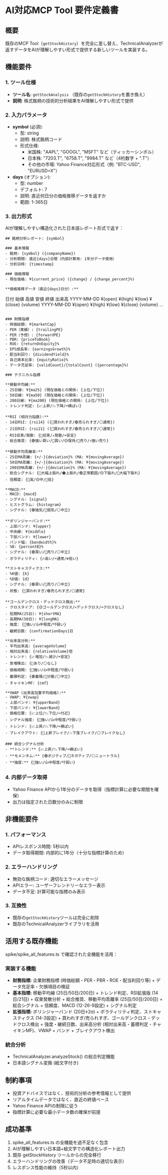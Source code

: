 # AI対応MCP Tool 要件定義書

## 概要
既存のMCP Tool（`getStockHistory`）を完全に差し替え、TechnicalAnalyzerが返すデータをAIが理解しやすい形式で提供する新しいツールを実装する。

## 機能要件

### 1. ツール仕様
- **ツール名**: `getStockAnalysis` （既存の`getStockHistory`を置き換え）
- **説明**: 株式銘柄の技術的分析結果をAI理解しやすい形式で提供

### 2. 入力パラメータ
- **symbol** (必須): 
  - 型: string
  - 説明: 株式銘柄コード
  - 形式仕様: 
    - 米国株: "AAPL", "GOOGL", "MSFT" など（ティッカーシンボル）
    - 日本株: "7203.T", "6758.T", "9984.T" など（4桁数字 + ".T"）
    - その他の市場: Yahoo Finance対応形式（例: "BTC-USD", "EURUSD=X"）
- **days** (オプション):
  - 型: number
  - デフォルト: 7
  - 説明: 直近何日分の価格推移データを返すか
  - 範囲: 1-365日

### 3. 出力形式
AIが理解しやすい構造化された日本語レポート形式で返す：

```
## 銘柄分析レポート: {symbol}

### 基本情報
- 銘柄: {symbol} ({companyName})
- 分析期間: 直近{days}日間（内部計算用: 1年分データ使用）
- 分析日時: {timestamp}

### 価格情報
- 現在価格: ¥{current_price} ({change} / {change_percent}%)

**価格推移データ（直近{days}日分）:**
```
日付        始値      高値      安値      終値      出来高
YYYY-MM-DD  ¥{open}   ¥{high}   ¥{low}    ¥{close}  {volume}
YYYY-MM-DD  ¥{open}   ¥{high}   ¥{low}    ¥{close}  {volume}
...
```

### 財務指標
- 時価総額: ¥{marketCap}
- PER（実績）: {trailingPE}
- PER（予想）: {forwardPE}
- PBR: {priceToBook}
- ROE: {returnOnEquity}%
- EPS成長率: {earningsGrowth}%
- 配当利回り: {dividendYield}%
- 自己資本比率: {equityRatio}%
- データ充足率: {validCount}/{totalCount} ({percentage}%)

### テクニカル指標

**移動平均線:**
- 25日線: ¥{ma25} (現在価格との関係: {上位/下位})
- 50日線: ¥{ma50} (現在価格との関係: {上位/下位})
- 200日線: ¥{ma200} (現在価格との関係: {上位/下位})
- トレンド判定: {📈上昇/📉下降/➡️横ばい}

**RSI (相対力指数):**
- 14日RSI: {rsi14} ({🔴買われすぎ/🟢売られすぎ/⚪通常})
- 21日RSI: {rsi21} ({🔴買われすぎ/🟢売られすぎ/⚪通常})
- RSI収束/発散: {🔄収束/↗️発散/➡️安定}
- 総合推奨: {🟢強い買い/💚買い/🟡保持/🔴売り/💀強い売り}

**移動平均乖離率:**
- 25日MA乖離: {+/-}{deviation}% (MA: ¥{movingAverage})
- 50日MA乖離: {+/-}{deviation}% (MA: ¥{movingAverage})
- 200日MA乖離: {+/-}{deviation}% (MA: ¥{movingAverage})
- 総合シグナル: {🔴大幅上振れ/🟠上振れ/🟢正常範囲/🟡下振れ/🔵大幅下振れ}
- 信頼度: {🔴高/🟡中/🔵低}

**MACD:**
- MACD: {macd}
- シグナル: {signal}
- ヒストグラム: {histogram}
- シグナル: {🟢強気/🔴弱気/⚪中立}

**ボリンジャーバンド:**
- 上部バンド: ¥{upper}
- 中央線: ¥{middle}
- 下部バンド: ¥{lower}
- バンド幅: {bandwidth}%
- %B: {percentB}%
- シグナル: {🟢買い/🔴売り/⚪中立}
- ボラティリティ: {🔥高い/➡️通常/❄️低い}

**ストキャスティクス:**
- %K値: {k}
- %D値: {d}
- シグナル: {🟢買い/🔴売り/⚪中立}
- 状態: {🔴買われすぎ/🟢売られすぎ/⚪通常}

**ゴールデンクロス・デッドクロス検出:**
- クロスタイプ: {🟡ゴールデンクロス/💀デッドクロス/➡️クロスなし}
- 短期MA(25日): ¥{shortMA}
- 長期MA(50日): ¥{longMA}
- 強度: {💪強い/👍中程度/👎弱い}
- 継続日数: {confirmationDays}日

**出来高分析:**
- 平均出来高: {averageVolume}
- 相対出来高: {relativeVolume}倍
- トレンド: {📈増加/📉減少/➡️安定}
- 急増検出: {🔴あり/⚪なし}
- 価格相関: {💪強い/👍中程度/👎弱い}
- 蓄積判定: {🟢蓄積/🔴分散/⚪中立}
- チャイキンMF: {cmf}

**VWAP (出来高加重平均価格):**
- VWAP: ¥{vwap}
- 上部バンド: ¥{upperBand}
- 下部バンド: ¥{lowerBand}
- 価格位置: {📈上位/📉下位/➡️付近}
- シグナル強度: {💪強い/👍中程度/👎弱い}
- トレンド: {📈上昇/📉下降/➡️横ばい}
- ブレイクアウト: {🚀上昇ブレイク/💥下落ブレイク/⚪ブレイクなし}

### 統合シグナル分析
- **トレンド:** {📈上昇/📉下降/➡️横ばい}
- **モメンタム:** {🟢ポジティブ/🔴ネガティブ/⚪ニュートラル}
- **強度:** {💪強い/👍中程度/👎弱い}
```

### 4. 内部データ取得
- Yahoo Finance APIから1年分のデータを取得（指標計算に必要な期間を確保）
- 出力は指定された日数分のみに制限

## 非機能要件

### 1. パフォーマンス
- APIレスポンス時間: 5秒以内
- データ取得期間: 内部的に1年分（十分な指標計算のため）

### 2. エラーハンドリング
- 無効な銘柄コード: 適切なエラーメッセージ
- APIエラー: ユーザーフレンドリーなエラー表示
- データ不足: 計算可能な指標のみ表示

### 3. 互換性
- 既存の`getStockHistory`ツールは完全に削除
- 既存のTechnicalAnalyzerライブラリを活用

## 活用する既存機能
spike/spike_all_features.ts で確認された全機能を活用：

### 実装する機能
- **財務指標:** 企業財務指標 (時価総額・PER・PBR・ROE・配当利回り等) + データ充足率・欠損項目の検証
- **基本指標:** 移動平均線 (25日/50日/200日) + トレンド判定、RSI拡張版 (14日/21日) + 収束発散分析 + 総合推奨、移動平均乖離率 (25日/50日/200日) + 総合シグナル + 信頼度、MACD (12-26-9設定) + シグナル判定
- **拡張指標:** ボリンジャーバンド (20日±2σ) + ボラティリティ判定、ストキャスティクス (14-3設定) + 買われすぎ/売られすぎ、ゴールデンクロス・デッドクロス検出 + 強度・継続日数、出来高分析 (相対出来高・蓄積判定・チャイキンMF)、VWAP + バンド + ブレイクアウト検出

### 統合分析
- TechnicalAnalyzer.analyzeStock() の総合判定機能
- 日本語シグナル変換 (絵文字付き)

## 制約事項
- 投資アドバイスではなく、技術的分析の参考情報として提供
- リアルタイムデータではなく、直近の終値ベース
- Yahoo Finance APIの制限に従う
- 指標計算に必要な最小データ数の確保が前提

## 成功基準
1. spike_all_features.ts の全機能を過不足なく包含
2. AIが理解しやすい日本語+絵文字での構造化レポート出力
3. 既存 getStockHistory ツールからの完全移行
4. エラーハンドリングの改善（データ不足時の適切な表示）
5. レスポンス性能の維持（5秒以内）